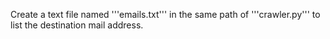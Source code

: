 Create a text file named '''emails.txt''' in the same path of '''crawler.py''' to list the destination mail address.
